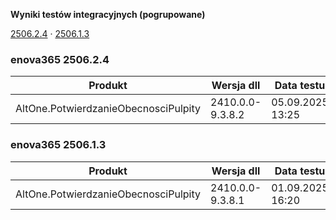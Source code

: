 **Wyniki testów integracyjnych (pogrupowane)**

[2506.2.4](#enova365-250624) · [2506.1.3](#enova365-250613)

### enova365 2506.2.4

| Produkt                              | Wersja dll       | Data testu       | Status |
|--------------------------------------|------------------|------------------|--------|
| AltOne.PotwierdzanieObecnosciPulpity | 2410.0.0-9.3.8.2 | 05.09.2025 13:25 | ✅      |

### enova365 2506.1.3

| Produkt                              | Wersja dll       | Data testu       | Status |
|--------------------------------------|------------------|------------------|--------|
| AltOne.PotwierdzanieObecnosciPulpity | 2410.0.0-9.3.8.1 | 01.09.2025 16:20 | ✅      |

